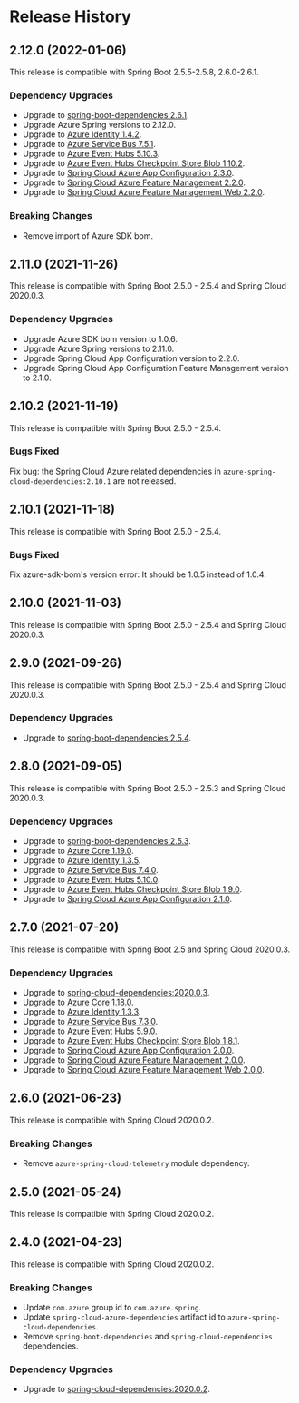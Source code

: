 # Release History

## 2.12.0 (2022-01-06)
This release is compatible with Spring Boot 2.5.5-2.5.8, 2.6.0-2.6.1.

### Dependency Upgrades
- Upgrade to [spring-boot-dependencies:2.6.1](https://repo1.maven.org/maven2/org/springframework/boot/spring-boot-dependencies/2.6.1/spring-boot-dependencies-2.6.1.pom).
- Upgrade Azure Spring versions to 2.12.0.
- Upgrade to [Azure Identity 1.4.2](https://github.com/Azure/azure-sdk-for-java/blob/main/sdk/identity/azure-identity/CHANGELOG.md#142-2021-11-24).
- Upgrade to [Azure Service Bus 7.5.1](https://github.com/Azure/azure-sdk-for-java/blob/main/sdk/servicebus/azure-messaging-servicebus/CHANGELOG.md#751-2021-12-08).
- Upgrade to [Azure Event Hubs 5.10.3](https://github.com/Azure/azure-sdk-for-java/blob/main/sdk/eventhubs/azure-messaging-eventhubs/CHANGELOG.md#5103-2021-11-16).
- Upgrade to [Azure Event Hubs Checkpoint Store Blob 1.10.2](https://github.com/Azure/azure-sdk-for-java/blob/main/sdk/eventhubs/azure-messaging-eventhubs-checkpointstore-blob/CHANGELOG.md#1102-2021-11-16).
- Upgrade to [Spring Cloud Azure App Configuration 2.3.0](https://github.com/Azure/azure-sdk-for-java/blob/main/sdk/appconfiguration/azure-spring-cloud-appconfiguration-config/CHANGELOG.md).
- Upgrade to [Spring Cloud Azure Feature Management 2.2.0](https://github.com/Azure/azure-sdk-for-java/blob/main/sdk/appconfiguration/azure-spring-cloud-feature-management/CHANGELOG.md).
- Upgrade to [Spring Cloud Azure Feature Management Web 2.2.0](https://github.com/Azure/azure-sdk-for-java/blob/main/sdk/appconfiguration/azure-spring-cloud-feature-management-web/CHANGELOG.md).
### Breaking Changes
- Remove import of Azure SDK bom.

## 2.11.0 (2021-11-26)
This release is compatible with Spring Boot 2.5.0 - 2.5.4 and Spring Cloud 2020.0.3.

### Dependency Upgrades
- Upgrade Azure SDK bom version to 1.0.6.
- Upgrade Azure Spring versions to 2.11.0.
- Upgrade Spring Cloud App Configuration version to 2.2.0.
- Upgrade Spring Cloud App Configuration Feature Management version to 2.1.0.

## 2.10.2 (2021-11-19)
This release is compatible with Spring Boot 2.5.0 - 2.5.4.

### Bugs Fixed
Fix bug: the Spring Cloud Azure related dependencies in `azure-spring-cloud-dependencies:2.10.1` are not released.

## 2.10.1 (2021-11-18)
This release is compatible with Spring Boot 2.5.0 - 2.5.4.

### Bugs Fixed
Fix azure-sdk-bom's version error: It should be 1.0.5 instead of 1.0.4.

## 2.10.0 (2021-11-03)
This release is compatible with Spring Boot 2.5.0 - 2.5.4 and Spring Cloud 2020.0.3.

## 2.9.0 (2021-09-26)
This release is compatible with Spring Boot 2.5.0 - 2.5.4 and Spring Cloud 2020.0.3.
### Dependency Upgrades
- Upgrade to [spring-boot-dependencies:2.5.4](https://repo.maven.apache.org/maven2/org/springframework/boot/spring-boot-dependencies/2.5.4/spring-boot-dependencies-2.5.4.pom).

## 2.8.0 (2021-09-05)
This release is compatible with Spring Boot 2.5.0 - 2.5.3 and Spring Cloud 2020.0.3.
### Dependency Upgrades
- Upgrade to [spring-boot-dependencies:2.5.3](https://repo.maven.apache.org/maven2/org/springframework/boot/spring-boot-dependencies/2.5.3/spring-boot-dependencies-2.5.3.pom).
- Upgrade to [Azure Core 1.19.0](https://github.com/Azure/azure-sdk-for-java/blob/main/sdk/core/azure-core/CHANGELOG.md#1190-2021-08-06).
- Upgrade to [Azure Identity 1.3.5](https://github.com/Azure/azure-sdk-for-java/blob/main/sdk/identity/azure-identity/CHANGELOG.md).
- Upgrade to [Azure Service Bus 7.4.0](https://github.com/Azure/azure-sdk-for-java/blob/main/sdk/servicebus/azure-messaging-servicebus/CHANGELOG.md#740-2021-08-20).
- Upgrade to [Azure Event Hubs 5.10.0](https://github.com/Azure/azure-sdk-for-java/blob/main/sdk/eventhubs/azure-messaging-eventhubs/CHANGELOG.md#5100-2021-08-19).
- Upgrade to [Azure Event Hubs Checkpoint Store Blob 1.9.0](https://github.com/Azure/azure-sdk-for-java/blob/main/sdk/eventhubs/azure-messaging-eventhubs-checkpointstore-blob/CHANGELOG.md#190-2021-08-19).
- Upgrade to [Spring Cloud Azure App Configuration 2.1.0](https://github.com/Azure/azure-sdk-for-java/blob/main/sdk/appconfiguration/azure-spring-cloud-appconfiguration-config/CHANGELOG.md).

## 2.7.0 (2021-07-20)
This release is compatible with Spring Boot 2.5 and Spring Cloud 2020.0.3.
### Dependency Upgrades
- Upgrade to [spring-cloud-dependencies:2020.0.3](https://repo.maven.apache.org/maven2/org/springframework/cloud/spring-cloud-dependencies/2020.0.3/spring-cloud-dependencies-2020.0.3.pom).
- Upgrade to [Azure Core 1.18.0](https://github.com/Azure/azure-sdk-for-java/blob/main/sdk/core/azure-core/CHANGELOG.md#1180-2021-07-01).
- Upgrade to [Azure Identity 1.3.3](https://github.com/Azure/azure-sdk-for-java/blob/main/sdk/identity/azure-identity/CHANGELOG.md).
- Upgrade to [Azure Service Bus 7.3.0](https://github.com/Azure/azure-sdk-for-java/blob/main/sdk/servicebus/azure-messaging-servicebus/CHANGELOG.md#730-2021-07-08).
- Upgrade to [Azure Event Hubs 5.9.0](https://github.com/Azure/azure-sdk-for-java/blob/main/sdk/eventhubs/azure-messaging-eventhubs/CHANGELOG.md#590-2021-07-09).
- Upgrade to [Azure Event Hubs Checkpoint Store Blob 1.8.1](https://github.com/Azure/azure-sdk-for-java/blob/main/sdk/eventhubs/azure-messaging-eventhubs-checkpointstore-blob/CHANGELOG.md#181-2021-07-09).  
- Upgrade to [Spring Cloud Azure App Configuration 2.0.0](https://github.com/Azure/azure-sdk-for-java/blob/main/sdk/appconfiguration/azure-spring-cloud-appconfiguration-config/CHANGELOG.md).
- Upgrade to [Spring Cloud Azure Feature Management 2.0.0](https://github.com/Azure/azure-sdk-for-java/blob/main/sdk/appconfiguration/azure-spring-cloud-feature-management/CHANGELOG.md#200-2021-06-21).
- Upgrade to [Spring Cloud Azure Feature Management Web 2.0.0](https://github.com/Azure/azure-sdk-for-java/blob/main/sdk/appconfiguration/azure-spring-cloud-feature-management-web/CHANGELOG.md#200-2021-06-21).

## 2.6.0 (2021-06-23)
This release is compatible with Spring Cloud 2020.0.2. 
### Breaking Changes
- Remove `azure-spring-cloud-telemetry` module dependency.

## 2.5.0 (2021-05-24)
This release is compatible with Spring Cloud 2020.0.2. 

## 2.4.0 (2021-04-23)
This release is compatible with Spring Cloud 2020.0.2. 

### Breaking Changes
- Update `com.azure` group id to `com.azure.spring`.
- Update `spring-cloud-azure-dependencies` artifact id to `azure-spring-cloud-dependencies`.
- Remove `spring-boot-dependencies` and `spring-cloud-dependencies` dependencies.

### Dependency Upgrades
- Upgrade to [spring-cloud-dependencies:2020.0.2](https://repo.maven.apache.org/maven2/org/springframework/cloud/spring-cloud-dependencies/2020.0.2/spring-cloud-dependencies-2020.0.2.pom).
